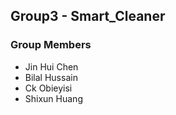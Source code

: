 ## Group3 - Smart_Cleaner


### Group Members 
- Jin Hui Chen 
- Bilal Hussain 
- Ck Obieyisi 
- Shixun Huang

